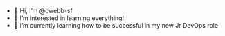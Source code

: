 - 👋 Hi, I’m @cwebb-sf
- 👀 I’m interested in learning everything!
- 🌱 I’m currently learning how to be successful in my new Jr DevOps role


<!---
cwebb-sf/cwebb-sf is a ✨ special ✨ repository because its `README.md` (this file) appears on your GitHub profile.
You can click the Preview link to take a look at your changes.
--->
